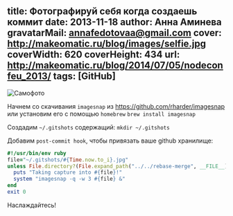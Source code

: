 title: Фотографируй себя когда создаешь коммит
date: 2013-11-18
author: Анна Аминева
gravatarMail: annafedotovaa@gmail.com
cover: http://makeomatic.ru/blog/images/selfie.jpg
coverWidth: 620
coverHeight: 434
url: http://makeomatic.ru/blog/2014/07/05/nodeconfeu_2013/
tags: [GitHub]
---

![Самофото](/blog/images/selfie.jpg)

Начнем со скачивания `imagesnap` из https://github.com/rharder/imagesnap или установим его с помощью `homebrew` 
`brew install imagesnap`

Создадим  `~/.gitshots` содержащий:
`mkdir ~/.gitshots`

Добавим `post-commit hook`, чтобы привязать ваше github хранилище:

```ruby
#!/usr/bin/env ruby
file="~/.gitshots/#{Time.now.to_i}.jpg"
unless File.directory?(File.expand_path("../../rebase-merge", __FILE__))
  puts "Taking capture into #{file}!"
  system "imagesnap -q -w 3 #{file} &"
end
exit 0
```

Наслаждайтесь!

